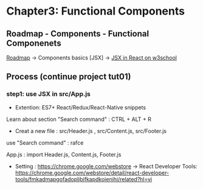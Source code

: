 # Chapter3:  Functional Components

## Roadmap - Components - Functional Componenets

[Roadmap](https://roadmap.sh/react)    ->    Components basics [JSX]    ->    [JSX in React on w3school](https://www.w3schools.com/react/react_jsx.asp)

## Process (continue project tut01)

### step1: use JSX in src/App.js


- Extention: ES7+ React/Redux/React-Native snippets

Learn about section "Search command" : CTRL + ALT + R

- Creat a new file : src/Header.js , src/Content.js, src/Footer.js

use "Search command" : rafce

App.js : import Header.js, Content.js, Footer.js

- Setting : https://chrome.google.com/webstore  -> React Developer Tools:
https://chrome.google.com/webstore/detail/react-developer-tools/fmkadmapgofadopljbjfkapdkoienihi/related?hl=vi

